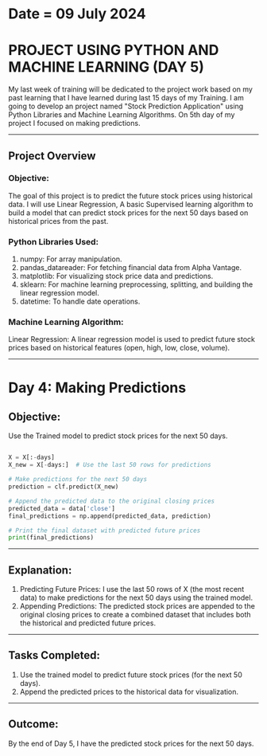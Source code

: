 # Date = 09 July 2024
# PROJECT USING PYTHON AND MACHINE LEARNING (DAY 5)
My last week of training will be dedicated to the project work based on my past learning that I have learned during last 15 days of my Training. I am going to develop an project named "Stock Prediction Application" using Python Libraries and Machine Learning Algorithms.
On 5th day of my project I focused on making predictions.

---

## Project Overview

### Objective:
The goal of this project is to predict the future stock prices using historical data. I will use Linear Regression, A basic Supervised learning algorithm to build a model that can predict stock prices for the next 50 days based on historical prices from the past.

### Python Libraries Used:

1. numpy: For array manipulation.
2. pandas_datareader: For fetching financial data from Alpha Vantage.
3. matplotlib: For visualizing stock price data and predictions.
4. sklearn: For machine learning preprocessing, splitting, and building the linear regression model.
5. datetime: To handle date operations.


### Machine Learning Algorithm:
Linear Regression: A linear regression model is used to predict future stock prices based on historical features (open, high, low, close, volume).

---

# Day 4: Making Predictions

## Objective: 
Use the Trained model to predict stock prices for the next 50 days.

```python 

X = X[:-days]
X_new = X[-days:]  # Use the last 50 rows for predictions

# Make predictions for the next 50 days
prediction = clf.predict(X_new)

# Append the predicted data to the original closing prices
predicted_data = data['close']
final_predictions = np.append(predicted_data, prediction)

# Print the final dataset with predicted future prices
print(final_predictions)

```
---

## Explanation:
1. Predicting Future Prices: I use the last 50 rows of X (the most recent data) to make predictions for the next 50 days using the trained model.
2. Appending Predictions: The predicted stock prices are appended to the original closing prices to create a combined dataset that includes both the historical and predicted future prices.

---

## Tasks Completed:
1. Use the trained model to predict future stock prices (for the next 50 days).
2. Append the predicted prices to the historical data for visualization.

---

## Outcome: 
By the end of Day 5, I have the predicted stock prices for the next 50 days.
